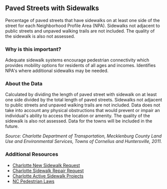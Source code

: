 ## Paved Streets with Sidewalks
Percentage of paved streets that have sidewalks on at least one side of the street for each Neighborhood Profile Area (NPA).  Sidewalks not adjacent to public streets and unpaved walking trails are not included.  The quality of the sidewalk is also not assessed. 

### Why is this important?
Adequate sidewalk systems encourage pedestrian connectivity  which provides mobility options for residents of all ages and incomes.  Identifies NPA's where additional sidewalks may be needed.

### About the Data
Calculated by dividing the length of paved street with sidewalk on at least one side divided by the total length of paved streets.  Sidewalks not adjacent to public streets and unpaved walking trails are not included.  Data does not take into account any physical obstructions that would prevent or impair an individual's ability to access the location or amenity. The quality of the sidewalk is also not assessed. Data for the towns will be included in the future.

_Source: Charlotte Department of Transportation, Mecklenburg County Land Use and Environmental Services, Towns of Cornelius and Huntersville, 2011._

### Additional Resources
+ [Charlotte New Sidewalk Request](http://charmeck.org/city/charlotte/Transportation/CDOTrequests/Pages/NewSidewalkRequestForm.aspx)
+ [Charlotte Sidewalk Repair Request](http://charmeck.org/city/charlotte/Transportation/CDOTrequests/Pages/SidewalkRepairRequest.aspx)
+ [Charlotte Active Sidewalk Projects](http://charmeck.org/city/charlotte/epm/Projects/Sidewalk/Pages/home.aspx)
+ [NC Pedestrian Laws](http://charmeck.org/city/charlotte/Transportation/PedBike/Pages/North%20Carolina%20Pedestrian%20Laws.aspx)

